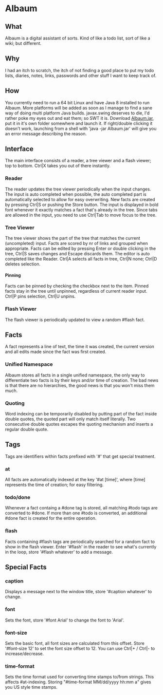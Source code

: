 # Albaum

## What
Albaum is a digital assistant of sorts. Kind of like a todo list, sort of like a wiki; but different.

## Why
I had an itch to scratch, the itch of not finding a good place to put my todo lists, diaries, notes, links, passwords and other stuff I want to keep track of.

## How
You currently need to run a 64 bit Linux and have Java 8 installed to run Albaum. More platforms will be added as soon as I manage to find a sane way of doing multi platform Java builds. javax.swing deserves to die, I'd rather poke my eyes out and eat them; so SWT it is. Download [Albaum.jar](https://github.com/moforw/albaum/blob/master/Albaum.jar?raw=true), put it in it's own folder somewhere and launch it. If right/double clicking it doesn't work, launching from a shell with 'java -jar Albaum.jar' will give you an error message describing the reason.

## Interface
The main interface consists of a reader, a tree viewer and a flash viewer; top to bottom. Ctrl|X takes you out of there instantly.

### Reader
The reader updates the tree viewer periodically when the input changes. The input is auto completed when possible, the auto completed part is automatically selected to allow for easy overwriting. New facts are created by pressing Ctrl|S or pushing the Store button. The input is displayed in bold font whenever it exactly matches a fact that's already in the tree. Since tabs are allowed in the input, you need to use Ctrl|Tab to move focus to the tree.

### Tree Viewer
The tree viewer shows the part of the tree that matches the current (uncompleted) input. Facts are scored by nr of links and grouped when appropriate. Facts can be edited by pressing Enter or double clicking in the tree, Ctrl|S saves changes and Escape discards them. The editor is auto completed like the Reader. Ctrl|A selects all facts in tree, Ctrl|N none; Ctrl|D deletes selection.

#### Pinning
Facts can be pinned by checking the checkbox next to the item. Pinned facts stay in the tree until unpinned, regardless of current reader input. Ctrl|P pins selection, Ctrl|U unpins.

### Flash Viewer
The flash viewer is periodically updated to view a random #flash fact.

## Facts
A fact represents a line of text, the time it was created, the current version and all edits made since the fact was first created.

### Unified Namespace
Albaum stores all facts in a single unified namespace, the only way to differentiate two facts is by their keys and/or time of creation. The bad news is that there are no hierarchies, the good news is that you won't miss them much. 

### Quoting
Word indexing can be temporarily disabled by putting part of the fact inside double quotes, the quoted part will only match itself literally. Two consecutive double quotes escapes the quoting mechanism and inserts a regular double quote.

## Tags
Tags are identifiers within facts prefixed with '#' that get special treatment.

### at
All facts are automatically indexed at the key '#at [time]', where [time] represents the time of creation; for easy filtering.

### todo/done
Whenever a fact containg a #done tag is stored, all matching #todo tags are converted to #done. If more than one #todo is converted, an additional #done fact is created for the entire operation.

### flash
Facts containing #flash tags are periodically searched for a random fact to show in the flash viewer. Enter '#flash' in the reader to see what's currently in the loop, store '#flash whatever' to add a message.

## Special Facts

### caption
Displays a message next to the window title, store '#caption whatever' to change.

### font
Sets the font, store '#font Arial' to change the font to 'Arial'.

### font-size
Sets the basic font, all font sizes are calculated from this offset. Store '#font-size 12' to set the font size offset to 12. You can use Ctrl|+ / Ctrl|- to increase/decrease. 

### time-format
Sets the time format used for converting time stamps to/from strings. This affects #at-indexing. Storing "#time-format MM/dd/yyyy hh:mm a" gives you US style time stamps.